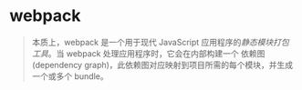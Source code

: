 <!--
 * @Author: your name
 * @Date: 2021-03-11 19:28:20
 * @LastEditTime: 2021-03-11 19:29:31
 * @LastEditors: Please set LastEditors
 * @Description: In User Settings Edit
 * @FilePath: \docsify-based-wiki\docs\webpack\index.md
-->

# webpack

> 本质上，webpack 是一个用于现代 JavaScript 应用程序的*静态模块打包工具*。当 webpack 处理应用程序时，它会在内部构建一个 依赖图(dependency graph)，此依赖图对应映射到项目所需的每个模块，并生成一个或多个 bundle。
